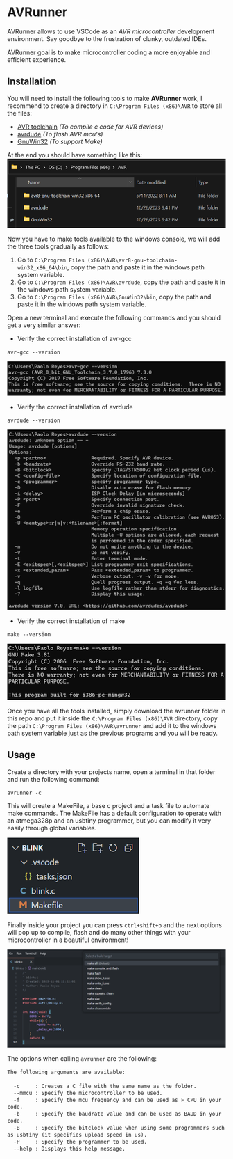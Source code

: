 # AVRunner
AVRunner allows to use VSCode as an *AVR microcontroller* development environment. Say goodbye to the frustration of clunky, outdated IDEs. 

AVRunner goal is to make microcontroller coding a more enjoyable and efficient experience.

## Installation
You will need to install the following tools to make **AVRunner** work, I recommend to create a directory in `C:\Program Files (x86)\AVR` to store all the files:
- [AVR toolchain][microchip_studio_toolchain] *(To compile c code for AVR devices)*
- [avrdude][avrdude] *(To flash AVR mcu's)*
- [GnuWin32][GnuWin32] *(To support Make)*

At the end you should have something like this:
![tools][tools_image]

Now you have to make tools available to the windows console, we will add the three tools gradually as follows:
1. Go to `C:\Program Files (x86)\AVR\avr8-gnu-toolchain-win32_x86_64\bin`, copy the path and paste it in the windows path system variable.
2. Go to `C:\Program Files (x86)\AVR\avrdude`, copy the path and paste it in the windows path system variable.
3. Go to `C:\Program Files (x86)\AVR\GnuWin32\bin`, copy the path and paste it in the windows path system variable.

Open a new terminal and execute the following commands and you should get a very similar answer: 
- Verify the correct installation of avr-gcc 
```
avr-gcc --version
```
![avr_gcc][avr_gcc_image] 
- Verify the correct installation of avrdude 
```
avrdude --version
```
![avrdude][avrdude_image]
- Verify the correct installation of make
```
make --version
```
![make][make_image]

Once you have all the tools installed, simply download the avrunner folder in this repo and put it inside the `C:\Program Files (x86)\AVR` directory, copy the path `C:\Program Files (x86)\AVR\avrunner` and add it to the windows path system variable just as the previous programs and you will be ready.

## Usage
Create a directory with your projects name, open a terminal in that folder and run the following command: 
```
avrunner -c
```
This will create a MakeFile, a base c project and a task file to automate make commands. The MakeFile has a default configuration to operate with an atmega328p and an usbtiny programmer, but you can modify it very easily through global variables.

![avrunner_output][avrunner_output_image]

Finally inside your project you can press `ctrl+shift+b` and the next options will pop up to compile, flash and do many other things with your microcontroller in a beautiful environment!

![tasks][tasks_image]

The options when calling `avrunner` are the following:
```
The following arguments are available:
                  
  -c     : Creates a C file with the same name as the folder.
  --mmcu : Specify the microcontroller to be used.
  -f     : Specify the mcu frequency and can be used as F_CPU in your code.
  -b     : Specify the baudrate value and can be used as BAUD in your code.
  -B     : Specify the bitclock value when using some programmers such as usbtiny (it specifies upload speed in us).
  -P     : Specify the programmer to be used.
  --help : Displays this help message.
```

[microchip_studio_toolchain]: https://www.microchip.com/en-us/tools-resources/develop/microchip-studio/gcc-compilers
[avrdude]: https://github.com/avrdudes/avrdude/releases
[GnuWin32]: https://gnuwin32.sourceforge.net/packages/make.htm
[tools_image]: resources/tools.png
[avr_gcc_image]: resources/avr-gcc.png
[avrdude_image]: resources/avrdude.png
[make_image]: resources/make.png
[avrunner_output_image]: resources/avrunner_output.png
[tasks_image]: resources/tasks.png